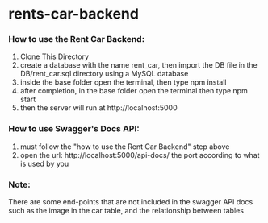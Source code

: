 # rents-car-backend

### How to use the Rent Car Backend:
1. Clone This Directory
2. create a database with the name rent_car, then import the DB file in the DB/rent_car.sql directory using a MySQL database
3. inside the base folder open the terminal, then type npm install
4. after completion, in the base folder open the terminal then type npm start
5. then the server will run at http://localhost:5000

### How to use Swagger's Docs API:
1. must follow the "how to use the Rent Car Backend" step above
2. open the url: http://localhost:5000/api-docs/ the port according to what is used by you

### Note:
There are some end-points that are not included in the swagger API docs such as the image in the car table, and the relationship between tables
